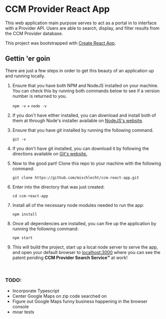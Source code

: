 CCM Provider React App
======================

This web application main purpose serves to act as a portal in to interface with a Provider API.  Users are able to search, display, and filter results from the CCM Provider database.

This project was bootstrapped with [Create React App](https://github.com/facebookincubator/create-react-app).

Gettin 'er goin
---------------

There are just a few steps in order to get this beauty of an application up and running locally.

1) Ensure that you have both NPM and NodeJS installed on your machine.  You can check this by running both commands below to see if a version number is returned to you.

    ```npm -v``` + ```node -v```

2) If you don't have either installed, you can download and install both of them at through Node's installer available on [NodeJS's website](https://nodejs.org/en/download/).

3) Ensure that you have git installed by running the following command.

    ```git -v```

4) If you don't have git installed, you can download it by following the directions available on [Git's website.](https://git-scm.com/book/en/v2/Getting-Started-Installing-Git)

5) Now to the good part!  Clone this repo to your machine with the following command: 

    ```git clone https://github.com/mischlecht/ccm-react-app.git```

6) Enter into the directory that was just created:
    
    ```cd ccm-react-app```

7) Install all of the necessary node modules needed to run the app:
    
    ```npm install```

8) Once all dependencies are installed, you can fire up the application by running the following command:

    ```npm start```

9) This will build the project, start up a local node server to serve the app, and open your default browser to [localhost:3000](http://localhost:3000) where you can see the patent pending <b>CCM Provider Search Service™</b> at work!

&nbsp;

### TODO:
- Incorporate Typescript
- Center Google Maps on zip code searched on
- Figure out Google Maps funny business happening in the browser console
- moar tests
